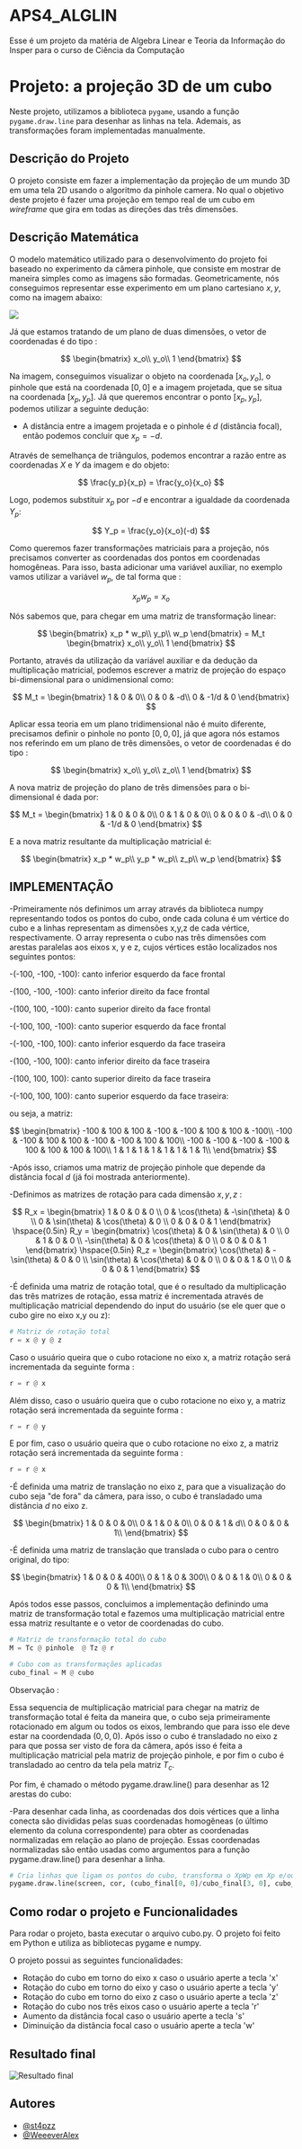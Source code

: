# APS4_ALGLIN

Esse é um projeto da matéria de Algebra Linear e Teoria da Informação do Insper para o curso de Ciência da Computação

# Projeto: a projeção 3D de um cubo
Neste projeto, utilizamos a biblioteca `pygame`, usando a função `pygame.draw.line` para desenhar as linhas na tela. Ademais, as transformações foram implementadas manualmente.

## Descrição do Projeto
O projeto consiste em fazer a implementação da projeção de um mundo 3D em uma tela 2D usando o algoritmo da pinhole camera. No qual o objetivo deste projeto é fazer uma projeção em tempo real de um cubo em *wireframe* que gira em todas as direções das três dimensões.

## Descrição Matemática 

O modelo matemático utilizado para o desenvolvimento do projeto foi baseado no experimento da câmera pinhole, que consiste em mostrar de maneira simples como as imagens são formadas. Geometricamente, nós conseguimos representar esse experimento em um plano cartesiano $x,y$, como na imagem abaixo:


<img src="pinhole.png">

Já que estamos tratando de um plano de duas dimensões, o vetor de coordenadas é do tipo :

$$
\begin{bmatrix}
x_o\\
y_o\\
1
\end{bmatrix}
$$

Na imagem, conseguimos visualizar o objeto na coordenada $[x_o,y_o]$, o pinhole que está na coordenada $[0,0]$ e a imagem projetada, que se situa na coordenada $[x_p,y_p]$. Já que queremos encontrar o ponto $[x_p,y_p]$, podemos utilizar a seguinte dedução:

- A distância entre a imagem projetada e o pinhole é $d$ (distância focal), então podemos concluir que $x_p=-d$.


Através de semelhança de triângulos, podemos encontrar a razão entre as coordenadas $X$ e $Y$ da imagem e do objeto:

$$
\frac{y_p}{x_p} = \frac{y_o}{x_o}
$$

Logo, podemos substituir $x_p$ por $-d$ e encontrar a igualdade da coordenada $Y_p$:

$$
Y_p = \frac{y_o}{x_o}(-d)
$$

Como queremos fazer transformações matriciais para a projeção, nós precisamos converter as coordenadas dos pontos em coordenadas homogêneas. Para isso, basta adicionar uma variável auxiliar, no exemplo vamos utilizar a variável $w_p$, de tal forma que :

$$ x_p w_p = x_o $$

Nós sabemos que, para chegar em uma matriz de transformação linear:

$$
\begin{bmatrix}
x_p * w_p\\
y_p\\
w_p
\end{bmatrix} =
M_t
\begin{bmatrix}
x_o\\
y_o\\
1
\end{bmatrix}
$$

Portanto, através da utilização da variável auxiliar e da dedução da multiplicação matricial, podemos escrever a matriz de projeção do espaço bi-dimensional para o unidimensional como:

$$
M_t = 
\begin{bmatrix}
1 & 0 & 0\\
0 & 0 & -d\\
0 & -1/d & 0
\end{bmatrix}
$$

Aplicar essa teoria em um plano tridimensional não é muito diferente, precisamos definir o pinhole no ponto $[0,0,0]$, já que agora nós estamos nos referindo em um plano de três dimensões, o vetor de coordenadas é do tipo :

$$
\begin{bmatrix}
x_o\\
y_o\\
z_o\\
1
\end{bmatrix}
$$

A nova matriz de projeção do plano de três dimensões para o bi-dimensional é dada por:

$$
M_t =
\begin{bmatrix}
1 & 0 & 0 & 0\\
0 & 1 & 0 & 0\\
0 & 0 & 0 & -d\\
0 & 0 & -1/d & 0
\end{bmatrix}
$$

E a nova matriz resultante da multiplicação matricial é:

$$
\begin{bmatrix}
x_p * w_p\\
y_p * w_p\\
z_p\\
w_p
\end{bmatrix} 
$$

## IMPLEMENTAÇÃO

-Primeiramente nós definimos um array através da biblioteca numpy representando todos os pontos do cubo, onde cada coluna é um vértice do cubo e a linhas representam as dimensões x,y,z de cada vértice, respectivamente. O array representa o cubo nas três dimensões com arestas paralelas aos eixos x, y e z, cujos vértices estão localizados nos seguintes pontos:

-(-100, -100, -100): canto inferior esquerdo da face frontal

-(100, -100, -100): canto inferior direito da face frontal

-(100, 100, -100): canto superior direito da face frontal

-(-100, 100, -100): canto superior esquerdo da face frontal

-(-100, -100, 100): canto inferior esquerdo da face traseira

-(100, -100, 100): canto inferior direito da face traseira

-(100, 100, 100): canto superior direito da face traseira

-(-100, 100, 100): canto superior esquerdo da face traseira: 

ou seja, a matriz: 

$$
\begin{bmatrix}
-100 & 100 & 100 & -100 & -100 & 100 & 100 & -100\\
-100 & -100 & 100 & 100 & -100 & -100 & 100 & 100\\
-100 & -100 & -100 & -100 & 100 & 100 & 100 & 100\\
1 & 1 & 1 & 1 & 1 & 1 & 1 & 1\\
\end{bmatrix}
$$

-Após isso, criamos uma matriz de projeção pinhole que depende da distância focal $d$ (já foi mostrada anteriormente).

-Definimos as matrizes de rotação para cada dimensão $x,y,z$ :

$$
R_x = \begin{bmatrix}
1 & 0 & 0 & 0 \\
0 & \cos(\theta) & -\sin(\theta) & 0 \\
0 & \sin(\theta) & \cos(\theta) & 0 \\
0 & 0 & 0 & 1
\end{bmatrix}
\hspace{0.5in}
R_y = \begin{bmatrix}
\cos(\theta) & 0 & \sin(\theta) & 0 \\
0 & 1 & 0 & 0 \\
-\sin(\theta) & 0 & \cos(\theta) & 0 \\
0 & 0 & 0 & 1
\end{bmatrix}
\hspace{0.5in}
R_z = \begin{bmatrix}
\cos(\theta) & - \sin(\theta) & 0 & 0 \\
\sin(\theta) & \cos(\theta) & 0 & 0 \\
0 & 0 & 1 & 0 \\
0 & 0 & 0 & 1
\end{bmatrix}
$$

-É definida uma matriz de rotação total, que é o resultado da multiplicação das três matrizes de rotação, essa matriz é incrementada através de multiplicação matricial dependendo do input do usuário (se ele quer que o cubo gire no eixo x,y ou z):

```py
# Matriz de rotação total
r = x @ y @ z
```

Caso o usuário queira que o cubo rotacione no eixo x, a matriz rotação será incrementada da seguinte forma :

```py
r = r @ x
```

Além disso, caso o usuário queira que o cubo rotacione no eixo y, a matriz rotação será incrementada da seguinte forma :

```py
r = r @ y
```
E por fim, caso o usuário queira que o cubo rotacione no eixo z, a matriz rotação será incrementada da seguinte forma :

```py
r = r @ x
```

-É definida uma matriz de translação no eixo z, para que a visualização do cubo seja "de fora" da câmera, para isso, o cubo é transladado uma distância $d$ no eixo z. 

$$
\begin{bmatrix}
1 & 0 & 0 & 0\\
0 & 1 & 0 & 0\\
0 & 0 & 1 & d\\
0 & 0 & 0 & 1\\
\end{bmatrix}
$$

-É definida uma matriz de translação que translada o cubo para o centro original, do tipo:

$$
\begin{bmatrix}
1 & 0 & 0 & 400\\
0 & 1 & 0 & 300\\
0 & 0 & 1 & 0\\
0 & 0 & 0 & 1\\
\end{bmatrix}
$$

Após todos esse passos, concluimos a implementação definindo uma matriz de transformação total e fazemos uma multiplicação matricial entre essa matriz resultante e o vetor de coordenadas do cubo.

```py
# Matriz de transformação total do cubo
M = Tc @ pinhole  @ Tz @ r

# Cubo com as transformações aplicadas
cubo_final = M @ cubo
```

Observação :

Essa sequencia de multiplicação matricial para chegar na matriz de transformação total é feita da maneira que, o cubo seja primeiramente rotacionado em algum ou todos os eixos, lembrando que para isso ele deve estar na coordendada $(0,0,0)$. Após isso o cubo é transladado no eixo z para que possa ser visto de fora da câmera, após isso é feita a multiplicação matricial pela matriz de projeção pinhole, e por fim o cubo é transladado ao centro da tela pela matriz $T_c$.


Por fim, é chamado o método pygame.draw.line() para desenhar as 12 arestas do cubo:

-Para desenhar cada linha, as coordenadas dos dois vértices que a linha conecta são divididas pelas suas coordenadas homogêneas (o último elemento da coluna correspondente) para obter as coordenadas normalizadas em relação ao plano de projeção. Essas coordenadas normalizadas são então usadas como argumentos para a função pygame.draw.line() para desenhar a linha.

```py
# Cria linhas que ligam os pontos do cubo, transforma o XpWp em Xp e/ou YpWp em Yp
pygame.draw.line(screen, cor, (cubo_final[0, 0]/cubo_final[3, 0], cubo_final[1, 0]/cubo_final[3, 0]), (cubo_final[0, 1]/cubo_final[3, 1], cubo_final[1, 1]/cubo_final[3, 1]), 3)
```



## Como rodar o projeto e Funcionalidades

Para rodar o projeto, basta executar o arquivo cubo.py. O projeto foi feito em Python e utiliza as bibliotecas pygame e numpy.

O projeto possui as seguintes funcionalidades:

- Rotação do cubo em torno do eixo x caso o usuário aperte a tecla 'x'
- Rotação do cubo em torno do eixo y caso o usuário aperte a tecla 'y'
- Rotação do cubo em torno do eixo z caso o usuário aperte a tecla 'z'
- Rotação do cubo nos três eixos caso o usuário aperte a tecla 'r'
- Aumento da distância focal caso o usuário aperte a tecla 's'
- Diminuição da distância focal caso o usuário aperte a tecla 'w'

## Resultado final

![Resultado final](cubo2.gif)



## Autores

- [@st4pzz](https://github.com/st4pzz)
- [@WeeeverAlex](https://github.com/WeeeverAlex)
